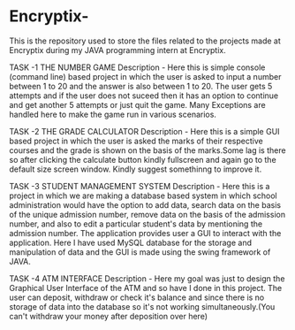 # Encryptix-
This is the repository used to store the files related to the projects made at Encryptix during my JAVA programming intern at Encryptix.

TASK -1 
THE NUMBER GAME
Description - Here this is simple console (command line) based project in which the user is asked to input a number between 1 to 20 and the answer is also between 1 to 20. The user gets 5 attempts and if the user does not suceed then it has an option to continue and get another 5 attempts or just quit the game. Many Exceptions are handled here to make the game run in various scenarios.

TASK -2
THE GRADE CALCULATOR
Description - Here this is a simple GUI based project in which the user is asked the marks of their respective courses and the grade is shown on the basis of the marks.Some lag is there so after clicking the calculate button kindly fullscreen and again go to the default size screen window. Kindly suggest somethinng to improve it.

TASK -3 
STUDENT MANAGEMENT SYSTEM
Description - Here this is a project in which we are making a database based system in which school administration would have the option to add data, search data on the basis of the unique admission number, remove data on the basis of the admission number, and also to edit a particular student's data by mentioning the admission number. The application provides user a GUI to interact with the application. Here I have used MySQL database for the storage and manipulation of data and the GUI is made using the swing framework of JAVA.

TASK -4
ATM INTERFACE
Description - Here my goal was just to design the Graphical User Interface of the ATM and so have I done in this project. The user can deposit, withdraw or check it's balance and since there is no storage of data into the database so it's not working simultaneously.(You can't withdraw your money after deposition over here)

